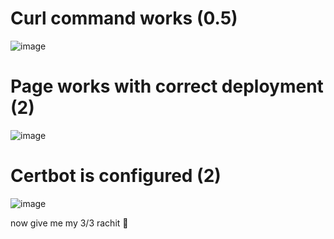 # Curl command works (0.5)

![image](https://github.com/shuban-789/student/assets/67974101/a4277865-5488-4bd4-907e-f742517f1dc5)

# Page works with correct deployment (2)

![image](https://github.com/shuban-789/student/assets/67974101/1e7ba233-3f0a-4915-a75a-a4bcab002ab2)

# Certbot is configured (2)

![image](https://github.com/shuban-789/student/assets/67974101/1cb53213-afe1-4c90-b9fb-4fc894a89951)

now give me my 3/3 rachit 🐐
